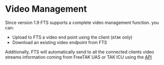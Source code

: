 # Video Management
Since version 1.9 FTS supports a complete video management function.
you can:
* Upload to FTS a video end point using the client (`ATAK` only)
* Download an existing video endpoint from FTS
 
Additionally, 
FTS will automatically send to all the connected clients 
video streams information coming from FreeTAK UAS or TAK ICU 
using the [API](../API/REST_API_Doc.md#managevideostream)
